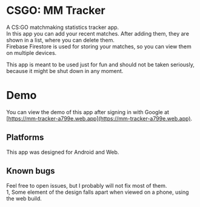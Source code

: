 # CSGO: MM Tracker

A CS:GO matchmaking statistics tracker app.  
In this app you can add your recent matches. After adding them, they are shown in a list, where you can delete them.  
Firebase Firestore is used for storing your matches, so you can view them on multiple devices.

This app is meant to be used just for fun and should not be taken seriously, because it might be shut down in any moment.  

# Demo

You can view the demo of this app after signing in with Google at [https://mm-tracker-a799e.web.app](https://mm-tracker-a799e.web.app).  

## Platforms

This app was designed for Android and Web.

## Known bugs

Feel free to open issues, but I probably will not fix most of them.  
1, Some element of the design falls apart when viewed on a phone, using the web build. 
